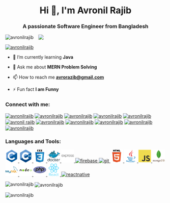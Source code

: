 <h1 align="center">Hi 👋, I'm Avronil Rajib</h1>
<h3 align="center">A passionate Software Engineer from Bangladesh</h3>
<img align="right" width="400" src="https://i.ibb.co/ZYxwTrc/rajibPic.jpg">

<p align="left"> <img src="https://komarev.com/ghpvc/?username=avronilrajib&label=Profile%20views&color=0e75b6&style=flat" alt="avronilrajib" /> </p>

<p align="left"> <a href="https://twitter.com/avronilrajib" target="blank"><img src="https://img.shields.io/twitter/follow/avronilrajib?logo=twitter&style=for-the-badge" alt="avronilrajib" /></a> </p>

- 🌱 I’m currently learning **Java**

- 💬 Ask me about **MERN Problem Solving**

- 📫 How to reach me **avrorazib@gmail.com**

- ⚡ Fun fact **I am Funny**

<h3 align="left">Connect with me:</h3>
<p align="left">
<a href="https://codepen.io/avronilrajib" target="blank"><img align="center" src="https://raw.githubusercontent.com/rahuldkjain/github-profile-readme-generator/master/src/images/icons/Social/codepen.svg" alt="avronilrajib" height="30" width="40" /></a>
<a href="https://twitter.com/avronilrajib" target="blank"><img align="center" src="https://raw.githubusercontent.com/rahuldkjain/github-profile-readme-generator/master/src/images/icons/Social/twitter.svg" alt="avronilrajib" height="30" width="40" /></a>
<a href="https://linkedin.com/in/avronilrajib" target="blank"><img align="center" src="https://raw.githubusercontent.com/rahuldkjain/github-profile-readme-generator/master/src/images/icons/Social/linked-in-alt.svg" alt="avronilrajib" height="30" width="40" /></a>
<a href="https://fb.com/avronilrajib" target="blank"><img align="center" src="https://raw.githubusercontent.com/rahuldkjain/github-profile-readme-generator/master/src/images/icons/Social/facebook.svg" alt="avronilrajib" height="30" width="40" /></a>
<a href="https://instagram.com/avronilrajib" target="blank"><img align="center" src="https://raw.githubusercontent.com/rahuldkjain/github-profile-readme-generator/master/src/images/icons/Social/instagram.svg" alt="avronilrajib" height="30" width="40" /></a>
<a href="https://www.youtube.com/c/avronil rajib" target="blank"><img align="center" src="https://raw.githubusercontent.com/rahuldkjain/github-profile-readme-generator/master/src/images/icons/Social/youtube.svg" alt="avronil rajib" height="30" width="40" /></a>
<a href="https://www.codechef.com/users/avronilrajib" target="blank"><img align="center" src="https://cdn.jsdelivr.net/npm/simple-icons@3.1.0/icons/codechef.svg" alt="avronilrajib" height="30" width="40" /></a>
<a href="https://www.hackerrank.com/avronilrajib" target="blank"><img align="center" src="https://raw.githubusercontent.com/rahuldkjain/github-profile-readme-generator/master/src/images/icons/Social/hackerrank.svg" alt="avronilrajib" height="30" width="40" /></a>
<a href="https://codeforces.com/profile/avronilrajib" target="blank"><img align="center" src="https://raw.githubusercontent.com/rahuldkjain/github-profile-readme-generator/master/src/images/icons/Social/codeforces.svg" alt="avronilrajib" height="30" width="40" /></a>
<a href="https://www.leetcode.com/avronilrajib" target="blank"><img align="center" src="https://raw.githubusercontent.com/rahuldkjain/github-profile-readme-generator/master/src/images/icons/Social/leet-code.svg" alt="avronilrajib" height="30" width="40" /></a>
<a href="https://www.hackerearth.com/avronilrajib" target="blank"><img align="center" src="https://raw.githubusercontent.com/rahuldkjain/github-profile-readme-generator/master/src/images/icons/Social/hackerearth.svg" alt="avronilrajib" height="30" width="40" /></a>
</p>

<h3 align="left">Languages and Tools:</h3>
<p align="left"> <a href="https://www.cprogramming.com/" target="_blank" rel="noreferrer"> <img src="https://raw.githubusercontent.com/devicons/devicon/master/icons/c/c-original.svg" alt="c" width="40" height="40"/> </a> <a href="https://www.w3schools.com/cpp/" target="_blank" rel="noreferrer"> <img src="https://raw.githubusercontent.com/devicons/devicon/master/icons/cplusplus/cplusplus-original.svg" alt="cplusplus" width="40" height="40"/> </a> <a href="https://www.w3schools.com/css/" target="_blank" rel="noreferrer"> <img src="https://raw.githubusercontent.com/devicons/devicon/master/icons/css3/css3-original-wordmark.svg" alt="css3" width="40" height="40"/> </a> <a href="https://www.docker.com/" target="_blank" rel="noreferrer"> <img src="https://raw.githubusercontent.com/devicons/devicon/master/icons/docker/docker-original-wordmark.svg" alt="docker" width="40" height="40"/> </a> <a href="https://expressjs.com" target="_blank" rel="noreferrer"> <img src="https://raw.githubusercontent.com/devicons/devicon/master/icons/express/express-original-wordmark.svg" alt="express" width="40" height="40"/> </a> <a href="https://firebase.google.com/" target="_blank" rel="noreferrer"> <img src="https://www.vectorlogo.zone/logos/firebase/firebase-icon.svg" alt="firebase" width="40" height="40"/> </a> <a href="https://git-scm.com/" target="_blank" rel="noreferrer"> <img src="https://www.vectorlogo.zone/logos/git-scm/git-scm-icon.svg" alt="git" width="40" height="40"/> </a> <a href="https://www.w3.org/html/" target="_blank" rel="noreferrer"> <img src="https://raw.githubusercontent.com/devicons/devicon/master/icons/html5/html5-original-wordmark.svg" alt="html5" width="40" height="40"/> </a> <a href="https://www.java.com" target="_blank" rel="noreferrer"> <img src="https://raw.githubusercontent.com/devicons/devicon/master/icons/java/java-original.svg" alt="java" width="40" height="40"/> </a> <a href="https://developer.mozilla.org/en-US/docs/Web/JavaScript" target="_blank" rel="noreferrer"> <img src="https://raw.githubusercontent.com/devicons/devicon/master/icons/javascript/javascript-original.svg" alt="javascript" width="40" height="40"/> </a> <a href="https://www.mongodb.com/" target="_blank" rel="noreferrer"> <img src="https://raw.githubusercontent.com/devicons/devicon/master/icons/mongodb/mongodb-original-wordmark.svg" alt="mongodb" width="40" height="40"/> </a> <a href="https://www.mysql.com/" target="_blank" rel="noreferrer"> <img src="https://raw.githubusercontent.com/devicons/devicon/master/icons/mysql/mysql-original-wordmark.svg" alt="mysql" width="40" height="40"/> </a> <a href="https://nodejs.org" target="_blank" rel="noreferrer"> <img src="https://raw.githubusercontent.com/devicons/devicon/master/icons/nodejs/nodejs-original-wordmark.svg" alt="nodejs" width="40" height="40"/> </a> <a href="https://www.php.net" target="_blank" rel="noreferrer"> <img src="https://raw.githubusercontent.com/devicons/devicon/master/icons/php/php-original.svg" alt="php" width="40" height="40"/> </a> <a href="https://reactjs.org/" target="_blank" rel="noreferrer"> <img src="https://raw.githubusercontent.com/devicons/devicon/master/icons/react/react-original-wordmark.svg" alt="react" width="40" height="40"/> </a> <a href="https://reactnative.dev/" target="_blank" rel="noreferrer"> <img src="https://reactnative.dev/img/header_logo.svg" alt="reactnative" width="40" height="40"/> </a> </p>

<p><img align="left" src="https://github-readme-stats.vercel.app/api/top-langs?username=avronilrajib&show_icons=true&locale=en&layout=compact" alt="avronilrajib" /></p>

<p>&nbsp;<img align="center" src="https://github-readme-stats.vercel.app/api?username=avronilrajib&show_icons=true&locale=en" alt="avronilrajib" /></p>

<p><img align="center" src="https://github-readme-streak-stats.herokuapp.com/?user=avronilrajib&" alt="avronilrajib" /></p>

